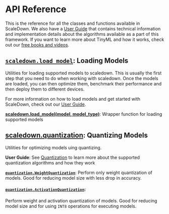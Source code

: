 # API Reference

This is the reference for all the classes and functions available in ScaleDown. We also have a [User Guide](../guide/index.md) that contains technical information and implementation details about the algorithms available as a part of this framework. If you want to learn more about TinyML and how it works, check out our [free books and videos](https://scaledown-team.github.io/practical_tinyml_book).

## [`scaledown.load_model`](load_model.md): Loading Models
Utilities for loading supported models to scaledown. This is usually the first step that you need to do when working with scaledown. Once the models are loaded, you can then optimize them, benchmark their performance and then deploy them to different devices.

For more information on how to load models and get started with ScaleDown, check out our [User Guide](docs/guide/index.md).

**[scaledown.load_model(model, model_type)](docs/api/load_model.md)**:  Wrapper function for loading supported models

## [scaledown.quantization](quantization.md): Quantizing Models
Utilities for optimizing models uing quantizing. 

**User Guide**: See [Quantization](../guide/quantization.md) to learn more about the supported quantization algorithms and how they work 

**[`quantization.WeightQuantization`](weight_quantization.md)**: Perform only weight quantization of models. Good for reducing model size with less drop in accuracy.

#### **[`quantization.ActivationQuantization`](activation_quantization.md)**:
Perform weight and activation quantization of models. Good for reducing model size and for using `INT8` operations for executing models.
